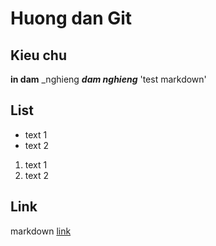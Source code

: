 # Huong dan Git
## Kieu chu
**in dam**
_nghieng
**_dam nghieng_**
'test markdown'

## List
- text 1
- text 2
1. text 1
2. text 2

## Link
markdown [link](google.com)
